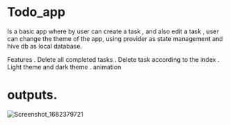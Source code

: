 # Todo_app
 Is a basic app where by user can create a task , and also edit a task , user can change the theme of the app, using provider as state management and hive db as local database. 
 
 Features
 . Delete all completed tasks
 . Delete task according to the index
 . Light theme and dark theme
 . animation

# outputs.

![Screenshot_1682379721](https://user-images.githubusercontent.com/103682112/235367247-f880e54e-b782-494b-945e-bedd87525b31.png)





